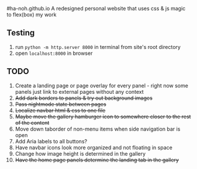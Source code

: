 #ha-noh.github.io
A redesigned personal website that uses css & js magic to flex(box) my work

## Testing 
1) run `python -m http.server 8000` in terminal from site's root directory
2) open `localhost:8000` in browser

## TODO
1) Create a landing page or page overlay for every panel -  right now some panels just link to external pages without any context
2) ~~Add dark borders to panels & try out background images~~
3) ~~Pass nightmode state between pages~~
4) ~~Localize navbar html & css to one file~~
5) ~~Maybe move the gallery hamburger icon to somewhere closer to the rest of the content~~
6) Move down taborder of non-menu items when side navigation bar is open
7) Add Aria labels to all buttons?
8) Have navbar icons look more organized and not floating in space
9) Change how image height is determined in the gallery
10) ~~Have the home page panels determine the landing tab in the gallery~~